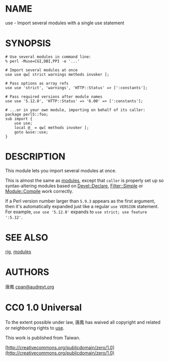 # NAME

use - Import several modules with a single use statement

# SYNOPSIS

    # Use several modules in command line:
    % perl -Muse=CGI,DBI,PPI -e '...'

    # Import several modules at once
    use use qw[ strict warnings methods invoker ];

    # Pass options as array refs
    use use 'strict', 'warnings', 'HTTP::Status' => [':constants'];

    # Pass required versions after module names
    use use '5.12.0', 'HTTP::Status' => '6.00' => [':constants'];

    # ...or in your own module, importing on behalf of its caller:
    package perl5::foo;
    sub import {
        use use;
        local @_ = qw[ methods invoker ];
        goto &use::use;
    }

# DESCRIPTION

This module lets you import several modules at once.

This is almost the same as [modules](http://search.cpan.org/perldoc?modules), except that `caller` is
properly set up so syntax-altering modules based on [Devel::Declare](http://search.cpan.org/perldoc?Devel::Declare),
[Filter::Simple](http://search.cpan.org/perldoc?Filter::Simple) or [Module::Compile](http://search.cpan.org/perldoc?Module::Compile) work correctly.

If a Perl version number larger than `5.9.3` appears as the first argument,
then it's automatically expanded just like a regular `use VERSION` statement.
For example, `use use '5.12.0'` expands to `use strict; use feature ':5.12'`.

# SEE ALSO

[rig](http://search.cpan.org/perldoc?rig), [modules](http://search.cpan.org/perldoc?modules)

# AUTHORS

唐鳳 <cpan@audreyt.org>

# CC0 1.0 Universal

To the extent possible under law, 唐鳳 has waived all copyright and related
or neighboring rights to [use](http://search.cpan.org/perldoc?use).

This work is published from Taiwan.

[http://creativecommons.org/publicdomain/zero/1.0](http://creativecommons.org/publicdomain/zero/1.0)